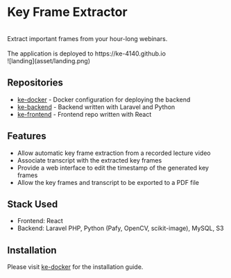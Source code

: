 # Key Frame Extractor
<br>
Extract important frames from your hour-long webinars.
<br>
<br>
The application is deployed to https://ke-4140.github.io
<br>
![landing](asset/landing.png)

## Repositories
* [ke-docker](https://github.com/ke-4140/ke-docker) - Docker configuration for deploying the backend
* [ke-backend](https://github.com/ke-4140/ke-backend) - Backend written with Laravel and Python
* [ke-frontend](https://github.com/ke-4140/ke-frontend) - Frontend repo written with React

## Features
* Allow automatic key frame extraction from a recorded lecture video
* Associate transcript with the extracted key frames
* Provide a web interface to edit the timestamp of the generated key frames
* Allow the key frames and transcript to be exported to a PDF file

## Stack Used
* Frontend: React
* Backend: Laravel PHP, Python (Pafy, OpenCV, scikit-image), MySQL, S3

## Installation
Please visit [ke-docker](https://github.com/ke-4140/ke-docker) for the installation guide.
